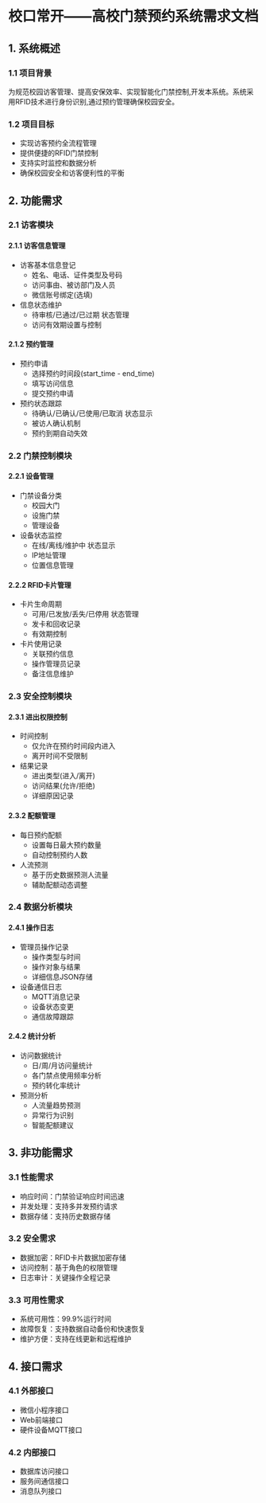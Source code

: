 # 校口常开——高校门禁预约系统需求文档

## 1. 系统概述

### 1.1 项目背景
为规范校园访客管理、提高安保效率、实现智能化门禁控制,开发本系统。系统采用RFID技术进行身份识别,通过预约管理确保校园安全。

### 1.2 项目目标
- 实现访客预约全流程管理
- 提供便捷的RFID门禁控制
- 支持实时监控和数据分析
- 确保校园安全和访客便利性的平衡

## 2. 功能需求

### 2.1 访客模块
#### 2.1.1 访客信息管理
- 访客基本信息登记
  - 姓名、电话、证件类型及号码
  - 访问事由、被访部门及人员
  - 微信账号绑定(选填)
- 信息状态维护
  - 待审核/已通过/已过期 状态管理
  - 访问有效期设置与控制

#### 2.1.2 预约管理
- 预约申请
  - 选择预约时间段(start_time - end_time)
  - 填写访问信息
  - 提交预约申请
- 预约状态跟踪
  - 待确认/已确认/已使用/已取消 状态显示
  - 被访人确认机制
  - 预约到期自动失效

### 2.2 门禁控制模块
#### 2.2.1 设备管理
- 门禁设备分类
  - 校园大门
  - 设施门禁
  - 管理设备
- 设备状态监控
  - 在线/离线/维护中 状态显示
  - IP地址管理
  - 位置信息管理

#### 2.2.2 RFID卡片管理
- 卡片生命周期
  - 可用/已发放/丢失/已停用 状态管理
  - 发卡和回收记录
  - 有效期控制
- 卡片使用记录
  - 关联预约信息
  - 操作管理员记录
  - 备注信息维护

### 2.3 安全控制模块
#### 2.3.1 进出权限控制
- 时间控制
  - 仅允许在预约时间段内进入
  - 离开时间不受限制
- 结果记录
  - 进出类型(进入/离开)
  - 访问结果(允许/拒绝)
  - 详细原因记录

#### 2.3.2 配额管理
- 每日预约配额
  - 设置每日最大预约数量
  - 自动控制预约人数
- 人流预测
  - 基于历史数据预测人流量
  - 辅助配额动态调整

### 2.4 数据分析模块
#### 2.4.1 操作日志
- 管理员操作记录
  - 操作类型与时间
  - 操作对象与结果
  - 详细信息JSON存储
- 设备通信日志
  - MQTT消息记录
  - 设备状态变更
  - 通信故障跟踪

#### 2.4.2 统计分析
- 访问数据统计
  - 日/周/月访问量统计
  - 各门禁点使用频率分析
  - 预约转化率统计
- 预测分析
  - 人流量趋势预测
  - 异常行为识别
  - 智能配额建议

## 3. 非功能需求

### 3.1 性能需求
- 响应时间：门禁验证响应时间迅速
- 并发处理：支持多并发预约请求
- 数据存储：支持历史数据存储

### 3.2 安全需求
- 数据加密：RFID卡片数据加密存储
- 访问控制：基于角色的权限管理
- 日志审计：关键操作全程记录

### 3.3 可用性需求
- 系统可用性：99.9%运行时间
- 故障恢复：支持数据自动备份和快速恢复
- 维护方便：支持在线更新和远程维护

## 4. 接口需求

### 4.1 外部接口
- 微信小程序接口
- Web前端接口
- 硬件设备MQTT接口

### 4.2 内部接口
- 数据库访问接口
- 服务间通信接口
- 消息队列接口